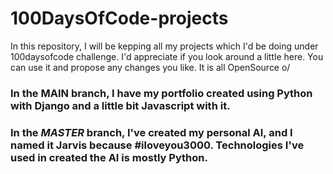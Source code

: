 # 100DaysOfCode-projects

In this repository, I will be kepping all my projects which I'd be doing under 100daysofcode challenge. I'd appreciate if you look around a little here. You can use it and propose any changes you like. It is all OpenSource o/


### In the **MAIN** branch, I have my portfolio created using Python with Django and a little bit Javascript with it. 

### In the ***MASTER*** branch, I've created my personal AI, and I named it Jarvis because #iloveyou3000. Technologies I've used in created the AI is mostly Python. 

